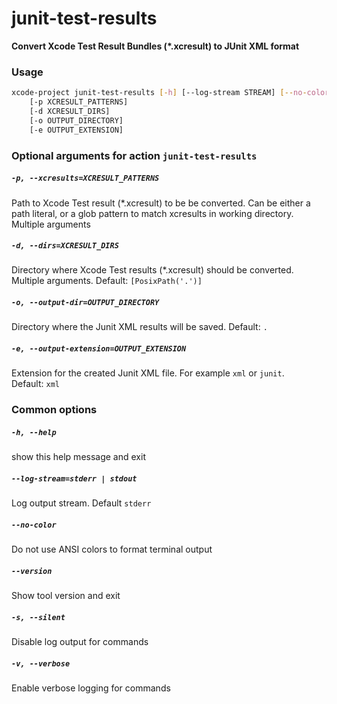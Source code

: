 
junit-test-results
==================


**Convert Xcode Test Result Bundles (*.xcresult) to JUnit XML format**
### Usage
```bash
xcode-project junit-test-results [-h] [--log-stream STREAM] [--no-color] [--version] [-s] [-v]
    [-p XCRESULT_PATTERNS]
    [-d XCRESULT_DIRS]
    [-o OUTPUT_DIRECTORY]
    [-e OUTPUT_EXTENSION]
```
### Optional arguments for action `junit-test-results`

##### `-p, --xcresults=XCRESULT_PATTERNS`


Path to Xcode Test result (\*.xcresult) to be be converted. Can be either a path literal, or a glob pattern to match xcresults in working directory. Multiple arguments
##### `-d, --dirs=XCRESULT_DIRS`


Directory where Xcode Test results (\*.xcresult) should be converted. Multiple arguments. Default:&nbsp;`[PosixPath('.')]`
##### `-o, --output-dir=OUTPUT_DIRECTORY`


Directory where the Junit XML results will be saved. Default:&nbsp;`.`
##### `-e, --output-extension=OUTPUT_EXTENSION`


Extension for the created Junit XML file. For example `xml` or `junit`. Default:&nbsp;`xml`
### Common options

##### `-h, --help`


show this help message and exit
##### `--log-stream=stderr | stdout`


Log output stream. Default `stderr`
##### `--no-color`


Do not use ANSI colors to format terminal output
##### `--version`


Show tool version and exit
##### `-s, --silent`


Disable log output for commands
##### `-v, --verbose`


Enable verbose logging for commands